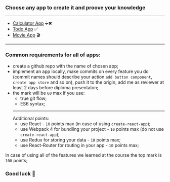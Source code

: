 ### Choose any app to create it and proove your knowledge
---
- [Calculator App](./calculator.md) ➗✖
- [Todo App](./todo.md) ✅
- [Movie App](./movies.md) 🎬
---
### Common requirements for all of apps:
- create a github repo with the name of chosen app;
- implement an app locally, make commits on every feature you do (commit names should describe your action `add button component`, `create app store` and so on), push it to the origin, add me as reviewer at least 2 days before diploma presentaton;
- the mark will be `60` max if you use:
    + true git flow;
    + ES6 syntax;
    ---
    Additional points:
    + use React - `10` points max (in case of using `create-react-app`);
    + use Webpack 4 for bundling your project - `10` points max (do not use `create-react-app`);
    + use Redux for storing your data - `10` points max;
    + use React-Router for routing in your app - `10` points max;

In case of using all of the features we learned at the course the top mark is `100` points;
### Good luck 🤞